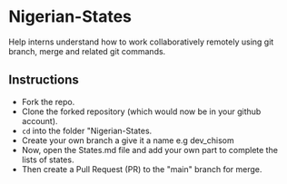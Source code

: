 # Nigerian-States

Help interns understand how to work collaboratively remotely using git branch, merge and related git commands.

## Instructions

- Fork the repo.
- Clone the forked repository (which would now be in your github account).
- `cd` into the folder "Nigerian-States.
- Create your own branch a give it a name e.g dev_chisom
- Now, open the States.md file and add your own part to complete the lists of states.
- Then create a Pull Request (PR) to the "main" branch for merge.
